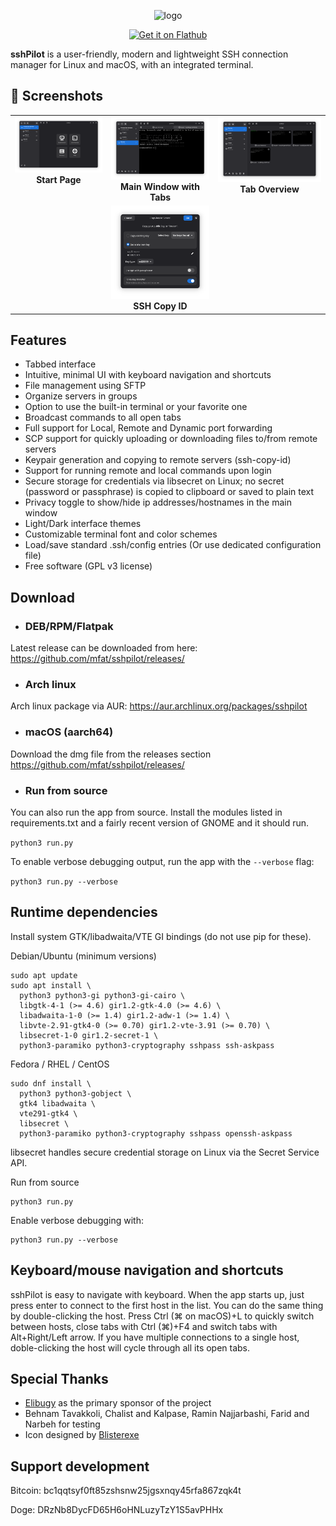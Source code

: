<p align="center">
<img width="154" height="154" alt="logo" src="https://github.com/user-attachments/assets/42b73dbf-778c-45ff-9361-22a52988f1b3" />
</p>

<p align="center">
<a href='https://flathub.org/apps/io.github.mfat.sshpilot'>
    <img width='240' alt='Get it on Flathub' src='https://flathub.org/api/badge?locale=en'/>
  </a>
</p>

**sshPilot** is a user-friendly, modern and lightweight SSH connection manager for Linux and macOS, with an integrated terminal. 

## 📸 Screenshots

<table>
  <tr>
    <td align="center" valign="top">
      <img src="screenshots/start-page.png" width="560" alt="Start Page"><br><strong>Start Page</strong>
    </td>
    <td align="center" valign="top">
      <img src="screenshots/main-window-with-tabs.png" width="560" alt="Main Window with Tabs"><br><strong>Main Window with Tabs</strong>
    </td>
    <td align="center" valign="top">
      <img src="screenshots/tab-overview.png" width="560" alt="Tab Overview"><br><strong>Tab Overview</strong>
    </td>
  </tr>
  <tr>
    <td></td> <!-- empty cell left -->
    <td align="center" valign="top">
      <img src="screenshots/ssh-copy-id.png" width="560" alt="SSH Copy ID"><br><strong>SSH Copy ID</strong>
    </td>
    <td></td> <!-- empty cell right -->
  </tr>
</table>






## Features

- Tabbed interface
- Intuitive, minimal UI with keyboard navigation and shortcuts
- File management using SFTP
- Organize servers in groups
- Option to use the built-in terminal or your favorite one
- Broadcast commands to all open tabs
- Full support for Local, Remote and Dynamic port forwarding 
- SCP support for quickly uploading or downloading files to/from remote servers
- Keypair generation and copying to remote servers (ssh-copy-id)
- Support for running remote and local commands upon login
- Secure storage for credentials via libsecret on Linux; no secret (password or passphrase) is copied to clipboard or saved to plain text
- Privacy toggle to show/hide ip addresses/hostnames in the main window
- Light/Dark interface themes
- Customizable terminal font and color schemes
- Load/save standard .ssh/config entries (Or use dedicated configuration file)
- Free software (GPL v3 license)







## Download

- ### DEB/RPM/Flatpak
Latest release can be downloaded from here: https://github.com/mfat/sshpilot/releases/

- ### Arch linux
Arch linux package via AUR: https://aur.archlinux.org/packages/sshpilot

- ### macOS (aarch64)
Download the dmg file from the releases section https://github.com/mfat/sshpilot/releases/

- ### Run from source
You can also run the app from source. Install the modules listed in requirements.txt and a fairly recent version of GNOME and it should run.

`
python3 run.py
`

To enable verbose debugging output, run the app with the `--verbose` flag:

`
python3 run.py --verbose
`



Runtime dependencies
--------------------

Install system GTK/libadwaita/VTE GI bindings (do not use pip for these).

Debian/Ubuntu (minimum versions)

```
sudo apt update
sudo apt install \
  python3 python3-gi python3-gi-cairo \
  libgtk-4-1 (>= 4.6) gir1.2-gtk-4.0 (>= 4.6) \
  libadwaita-1-0 (>= 1.4) gir1.2-adw-1 (>= 1.4) \
  libvte-2.91-gtk4-0 (>= 0.70) gir1.2-vte-3.91 (>= 0.70) \
  libsecret-1-0 gir1.2-secret-1 \
  python3-paramiko python3-cryptography sshpass ssh-askpass
```

Fedora / RHEL / CentOS


```
sudo dnf install \
  python3 python3-gobject \
  gtk4 libadwaita \
  vte291-gtk4 \
  libsecret \
  python3-paramiko python3-cryptography sshpass openssh-askpass
```

libsecret handles secure credential storage on Linux via the Secret Service API.

Run from source


```
python3 run.py
```

Enable verbose debugging with:

```
python3 run.py --verbose
```



## Keyboard/mouse navigation and shortcuts

sshPilot is easy to navigate with keyboard. When the app starts up, just press enter to connect to the first host in the list. You can do the same thing by double-clicking the host.
Press Ctrl (⌘ on macOS)+L to quickly switch between hosts, close tabs with Ctrl (⌘)+F4 and switch tabs with Alt+Right/Left arrow.
If you have multiple connections to a single host, doble-clicking the host will cycle through all its open tabs.

## Special Thanks

- [Elibugy](https://www.linkedin.com/in/elham-hesaraki) as the primary sponsor of the project
- Behnam Tavakkoli, Chalist and Kalpase, Ramin Najjarbashi, Farid and Narbeh for testing
- Icon designed by [Blisterexe](https://github.com/Blisterexe)

## Support development
Bitcoin: bc1qqtsyf0ft85zshsnw25jgsxnqy45rfa867zqk4t

Doge: DRzNb8DycFD65H6oHNLuzyTzY1S5avPHHx
